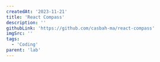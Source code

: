 ```yaml
---
createdAt: '2023-11-21'
title: 'React Compass'
description: ''
githubLink: 'https://github.com/casbah-ma/react-compass'
imgSrc: ''
tags:
  - 'Coding'
parent: 'lab'
---
```

